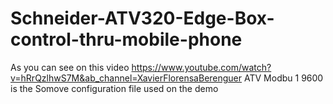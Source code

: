 # Schneider-ATV320-Edge-Box-control-thru-mobile-phone
As you can see on this video
https://www.youtube.com/watch?v=hRrQzlhwS7M&ab_channel=XavierFlorensaBerenguer
ATV Modbu 1 9600 is the Somove configuration file used on the demo
